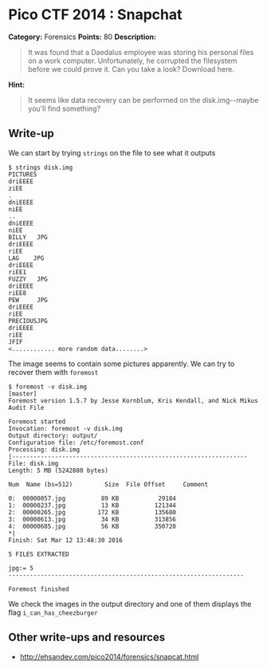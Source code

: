 # Pico CTF 2014 : Snapchat

**Category:** Forensics
**Points:** 80
**Description:**

>It was found that a Daedalus employee was storing his personal files on a work computer. Unfortunately, he corrupted the filesystem before we could prove it. Can you take a look? Download here.

**Hint:**
>It seems like data recovery can be performed on the disk.img--maybe you'll find something?

## Write-up

We can start by trying `strings` on the file to see what it outputs

```
$ strings disk.img
PICTURES   
driEEEE
ziEE
.          
dniEEEE
niEE
..         
dniEEEE
niEE
BILLY   JPG 
driEEEE
riEE
LAG    JPG 
driEEEE
riEE1
FUZZY   JPG 
driEEEE
riEE8
PEW     JPG 
driEEEE
riEE
PRECIOUSJPG 
driEEEE
riEE
JFIF
<............ more random data........>
```

The image seems to contain some pictures apparently. We can try to recover them with `foremost`

```
$ foremost -v disk.img                                                                                                                                                                                    [master] 
Foremost version 1.5.7 by Jesse Kornblum, Kris Kendall, and Nick Mikus
Audit File

Foremost started
Invocation: foremost -v disk.img 
Output directory: output/
Configuration file: /etc/foremost.conf
Processing: disk.img
|------------------------------------------------------------------
File: disk.img
Length: 5 MB (5242880 bytes)
 
Num  Name (bs=512)         Size  File Offset     Comment 

0:  00000057.jpg          89 KB           29184      
1:  00000237.jpg          13 KB          121344      
2:  00000265.jpg         172 KB          135680      
3:  00000613.jpg          34 KB          313856      
4:  00000685.jpg          56 KB          350720      
*|
Finish: Sat Mar 12 13:48:30 2016

5 FILES EXTRACTED
    
jpg:= 5
------------------------------------------------------------------

Foremost finished
```

We check the images in the output directory and one of them displays the flag 
`i_can_has_cheezburger`

## Other write-ups and resources

* <http://ehsandev.com/pico2014/forensics/snapcat.html>
